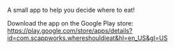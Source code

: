 A small app to help you decide where to eat!

Download the app on the Google Play store: https://play.google.com/store/apps/details?id=com.scappworks.whereshouldieat&hl=en_US&gl=US